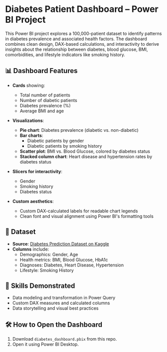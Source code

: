 # Diabetes Patient Dashboard – Power BI Project

This Power BI project explores a 100,000-patient dataset to identify patterns in diabetes prevalence and associated health factors. The dashboard combines clean design, DAX-based calculations, and interactivity to derive insights about the relationship between diabetes, blood glucose, BMI, comorbidities, and lifestyle indicators like smoking history.

## 📊 Dashboard Features

- **Cards** showing:
  - Total number of patients
  - Number of diabetic patients
  - Diabetes prevalence (%)
  - Average BMI and age

- **Visualizations**:
  - **Pie chart**: Diabetes prevalence (diabetic vs. non-diabetic)
  - **Bar charts**:
    - Diabetic patients by gender
    - Diabetic patients by smoking history
  - **Scatter plot**: BMI vs. Blood Glucose, colored by diabetes status
  - **Stacked column chart**: Heart disease and hypertension rates by diabetes status

- **Slicers for interactivity**:
  - Gender
  - Smoking history
  - Diabetes status

- **Custom aesthetics**:
  - Custom DAX-calculated labels for readable chart legends
  - Clean font and visual alignment using Power BI's formatting tools

## 📁 Dataset

- **Source**: [Diabetes Prediction Dataset on Kaggle](https://www.kaggle.com/datasets/iammustafatz/diabetes-prediction-dataset)
- **Columns** include:
  - Demographics: Gender, Age
  - Health metrics: BMI, Blood Glucose, HbA1c
  - Diagnoses: Diabetes, Heart Disease, Hypertension
  - Lifestyle: Smoking History

## 🧠 Skills Demonstrated

- Data modeling and transformation in Power Query
- Custom DAX measures and calculated columns
- Data storytelling and visual best practices

## 🛠️ How to Open the Dashboard

1. Download `diabetes_dashboard.pbix` from this repo.
2. Open it using Power BI Desktop.

